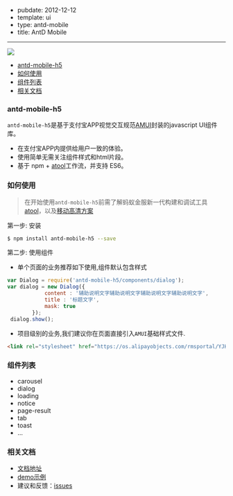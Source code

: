 -	pubdate: 2012-12-12
-	template: ui
-	type: antd-mobile
-	title: AntD Mobile

---

![](https://os.alipayobjects.com/rmsportal/lZSYaCczfUZwdFK.png)


- [antd-mobile-h5](#antd-mobile-h5)
- [如何使用](#如何使用)
- [组件列表](#组件列表)
- [相关文档](#相关文档)

### antd-mobile-h5

`antd-mobile-h5`是基于支付宝APP视觉交互规范[AMUI](https://doc.open.alipay.com/doc2/detail.htm?treeId=128&articleId=104330&docType=1)封装的javascript UI组件库。   

* 在支付宝APP内提供给用户一致的体验。
* 使用简单无需关注组件样式和html片段。
* 基于 npm + [atool](http://ant-tool.github.io/index.html)工作流，并支持 ES6。


### 如何使用
> 在开始使用`antd-mobile-h5`前需了解蚂蚁金服新一代构建和调试工具[atool](http://ant-tool.github.io/index.html)，以及[移动高清方案](/solution/hd.html)

第一步: 安装 

```bash
$ npm install antd-mobile-h5 --save
```

第二步: 使用组件

- 单个页面的业务推荐如下使用,组件默认包含样式


```js 
var Dialog = require('antd-mobile-h5/components/dialog');
var dialog = new Dialog({
            content : '辅助说明文字辅助说明文字辅助说明文字辅助说明文字',
            title : '标题文字',
            mask: true
        });
 dialog.show(); 
```

- 项目级别的业务,我们建议你在页面直接引入`AMUI`基础样式文件. 

```html
<link rel="stylesheet" href="https://os.alipayobjects.com/rmsportal/YJHOBQTADnUotqX.css"/>
```

### 组件列表

- carousel
- dialog
- loading
- notice
- page-result
- tab
- toast
- ...

### 相关文档
- [文档地址](https://github.com/m-develop/antd-mobile-h5/tree/gh-pages/doc)
- [demo示例](https://m-develop.github.io/antd-mobile-h5/)
- 建议和反馈：[issues](https://github.com/m-develop/antd-mobile-h5/issues)

